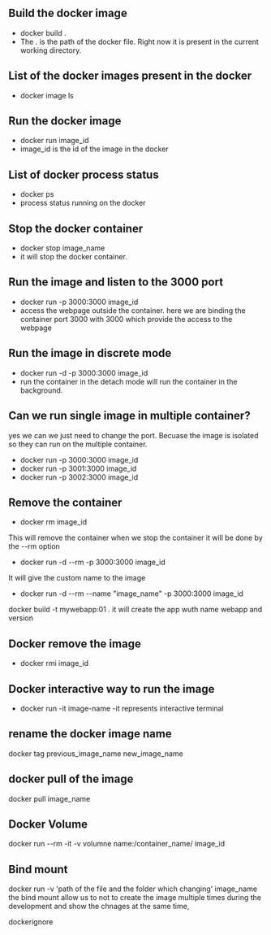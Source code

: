 ## Build the docker image
- docker build .  
- The . is the path of the docker file. Right now it is present in the current working directory. 

## List of the docker images present in the docker
- docker image ls  

## Run the docker image
- docker run image_id     
- image_id is the id of the image in the docker

## List of docker process status
- docker ps
- process status running on the docker 

##  Stop the docker container
- docker stop image_name
- it will stop the docker container.

##  Run the image and listen to the 3000 port
- docker run -p 3000:3000 image_id
- access the webpage outside the container. here we are binding the container port 3000 with 3000 which provide the access to the webpage

##  Run the image in discrete mode
- docker run -d -p 3000:3000 image_id
- run the container in the detach mode will run the container in the background.

## Can we run single image in multiple container?
yes we can we just need to change the port. Becuase the image is isolated so they can run on the multiple container.
- docker run -p 3000:3000 image_id
- docker run -p 3001:3000 image_id
- docker run -p 3002:3000 image_id

## Remove the container 
- docker rm image_id

This will remove the container when we stop the container it will be done by the --rm option
- docker run -d --rm -p 3000:3000 image_id

It will give the custom name to the image
- docker run -d --rm --name "image_name" -p 3000:3000 image_id


docker build -t mywebapp:01 .
it will create the app wuth name webapp and version 

## Docker remove the image 
- docker rmi image_id

## Docker interactive way to run the image
- docker run -it image-name
-it represents interactive terminal

## rename the docker image name
docker tag previous_image_name new_image_name

## docker pull of the image
docker pull image_name

## Docker Volume
docker run --rm -it -v volumne name:/container_name/ image_id 

## Bind mount
docker run -v 'path of the file and the folder which changing' image_name
the bind mount allow us to not to create the image multiple times during the development and show the chnages at the same time,


dockerignore
